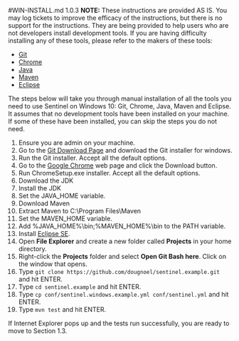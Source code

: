 #WIN-INSTALL.md 1.0.3
**NOTE:** These instructions are provided AS IS. You may log tickets to improve the efficacy of the instructions, but there is no support for the instructions. They are being provided to help users who are not developers install development tools. If you are having difficulty installing any of these tools, please refer to the makers of these tools:
- [Git](https://git-scm.com/)
- [Chrome](https://www.google.com/chrome/)
- [Java](https://www.oracle.com/java/technologies/javase-downloads.html)
- [Maven](http://maven.apache.org/)
- [Eclipse](https://www.eclipse.org/)

The steps below will take you through manual installation of all the tools you need to use Sentinel on Windows 10: Git, Chrome, Java, Maven and Eclipse. It assumes that no development tools have been installed on your machine. If some of these have been installed, you can skip the steps you do not need.

1. Ensure you are admin on your machine.
2. Go to the [Git Download Page](https://git-scm.com/downloads) and download the Git installer for windows.
3. Run the Git installer. Accept all the default options.
4. Go to the [Google Chrome](https://www.google.com/chrome/) web page and click the Download button.
5. Run ChromeSetup.exe installer. Accept all the default options.
6. Download the JDK
7. Install the JDK
8. Set the JAVA\_HOME variable.
9. Download Maven
10. Extract Maven to C:\Program Files\Maven
11. Set the MAVEN\_HOME variable.
12. Add %JAVA\_HOME%\bin;%MAVEN\_HOME%\bin to the PATH variable.
13. Install [Eclipse SE](https://www.eclipse.org/).
14. Open **File Explorer** and create a new folder called **Projects** in your home directory.
15. Right-click the **Projects** folder and select **Open Git Bash here**. Click on the window that opens.
16. Type `git clone https://github.com/dougnoel/sentinel.example.git` and hit ENTER.
17. Type `cd sentinel.example` and hit ENTER.
18. Type `cp conf/sentinel.windows.example.yml conf/sentinel.yml` and hit ENTER.
19. Type `mvn test` and hit ENTER.

If Internet Explorer pops up and the tests run successfully, you are ready to move to Section 1.3.